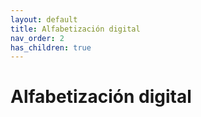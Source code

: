 ```yaml
---
layout: default
title: Alfabetización digital
nav_order: 2
has_children: true
---
```


# Alfabetización digital